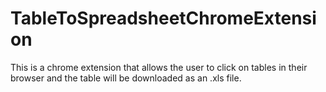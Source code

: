# TableToSpreadsheetChromeExtension
This is a chrome extension that allows the user to click on tables in their browser and the table will be downloaded as an .xls file.
